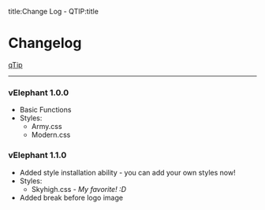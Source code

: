 title:Change Log - QTIP:title

# Changelog

[qTip](github.com/gusg21/qtip)

- - -

### vElephant 1.0.0

* Basic Functions
* Styles:
	* Army.css
	* Modern.css
	
### vElephant 1.1.0

* Added style installation ability - you can add your own styles now!
* Styles:
	* Skyhigh.css - _My favorite! :D_
* Added break before logo image